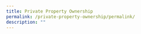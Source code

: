 ```yaml
---
title: Private Property Ownership
permalink: /private-property-ownership/permalink/
description: ""
---
```

